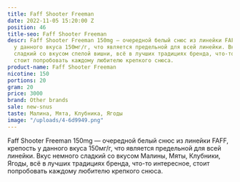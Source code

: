 ```yaml
---
title: Faff Shooter Freeman
date: 2022-11-05 15:20:00 Z
position: 46
title-seo: Faff Shooter Freeman
descr: Faff Shooter Freeman 150mg — очередной белый снюс из линейки FAFF, крепость
  у данного вкуса 150мг/г, что является предельной для всей линейки. Вкус немного
  сладкий со вкусом cпелой вишни, всё в лучших традициях бренда, что-то интересное,
  стоит попробовать каждому любителю крепкого снюса.
product-name: Faff Shooter Freeman
nicotine: 150
portions: 20
gram: 20
price: 3000
brand: Other brands
sale: new-snus
taste: Малина, Мята, Клубника, Ягоды
image: "/uploads/4-6d9949.png"
---
```


Faff Shooter Freeman 150mg — очередной белый снюс из линейки FAFF, крепость у данного вкуса 150мг/г, что является предельной для всей линейки. Вкус немного сладкий со вкусом Малины, Мяты, Клубники, Ягоды, всё в лучших традициях бренда, что-то интересное, стоит попробовать каждому любителю крепкого снюса.